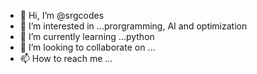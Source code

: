 - 👋 Hi, I’m @srgcodes
- 👀 I’m interested in ...prorgramming, AI and optimization
- 🌱 I’m currently learning ...python
- 💞️ I’m looking to collaborate on ...
- 📫 How to reach me ...

<!---
srgcodes/srgcodes is a ✨ special ✨ repository because its `README.md` (this file) appears on your GitHub profile.
You can click the Preview link to take a look at your changes.
--->
